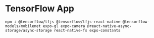 # TensorFlow App

    npm i @tensorflow/tfjs @tensorflow/tfjs-react-native @tensorflow-models/mobilenet expo-gl expo-camera @react-native-async-storage/async-storage react-native-fs expo-constants